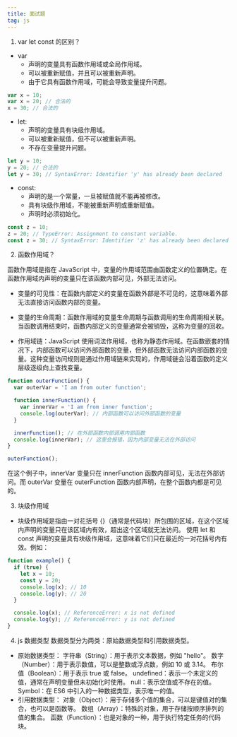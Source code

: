 ```yaml
---
title: 面试题
tag: js
---
```


1. var let const 的区别？

- var
  - 声明的变量具有函数作用域或全局作用域。
  - 可以被重新赋值，并且可以被重新声明。
  - 由于它具有函数作用域，可能会导致变量提升问题。

```js
var x = 10;
var x = 20; // 合法的
x = 30; // 合法的
```

- let:
  - 声明的变量具有块级作用域。
  - 可以被重新赋值，但不可以被重新声明。
  - 不存在变量提升问题。

```js
let y = 10;
y = 20; // 合法的
let y = 30; // SyntaxError: Identifier 'y' has already been declared
```

- const:
  - 声明的是一个常量，一旦被赋值就不能再被修改。
  - 具有块级作用域，不能被重新声明或重新赋值。
  - 声明时必须初始化。

```js
const z = 10;
z = 20; // TypeError: Assignment to constant variable.
const z = 30; // SyntaxError: Identifier 'z' has already been declared
```

2. 函数作用域？

函数作用域是指在 JavaScript 中，变量的作用域范围由函数定义的位置确定。在函数作用域内声明的变量只在该函数内部可见，外部无法访问。

- 变量的可见性：在函数内部定义的变量在函数外部是不可见的，这意味着外部无法直接访问函数内部的变量。

- 变量的生命周期：函数作用域的变量生命周期与函数调用的生命周期相关联。当函数调用结束时，函数内部定义的变量通常会被销毁，这称为变量的回收。

- 作用域链：JavaScript 使用词法作用域，也称为静态作用域。在函数嵌套的情况下，内部函数可以访问外部函数的变量，但外部函数无法访问内部函数的变量。这种变量访问规则是通过作用域链来实现的，作用域链会沿着函数的定义层级逐级向上查找变量。

```js
function outerFunction() {
  var outerVar = 'I am from outer function';

  function innerFunction() {
    var innerVar = 'I am from inner function';
    console.log(outerVar); // 内部函数可以访问外部函数的变量
  }

  innerFunction(); // 在外部函数内部调用内部函数
  console.log(innerVar); // 这里会报错，因为内部变量无法在外部访问
}

outerFunction();
```

在这个例子中，innerVar 变量只在 innerFunction 函数内部可见，无法在外部访问。而 outerVar 变量在 outerFunction 函数内部声明，在整个函数内都是可见的。

3. 块级作用域

- 块级作用域是指由一对花括号 {}（通常是代码块）所包围的区域，在这个区域内声明的变量只在该区域内有效，超出这个区域就无法访问。
  使用 let 和 const 声明的变量具有块级作用域，这意味着它们只在最近的一对花括号内有效。例如：

```js
function example() {
  if (true) {
    let x = 10;
    const y = 20;
    console.log(x); // 10
    console.log(y); // 20
  }

  console.log(x); // ReferenceError: x is not defined
  console.log(y); // ReferenceError: y is not defined
}
```

4. js 数据类型
   数据类型分为两类：原始数据类型和引用数据类型。

- 原始数据类型：
  字符串（String）：用于表示文本数据，例如 "hello"。
  数字（Number）：用于表示数值，可以是整数或浮点数，例如 10 或 3.14。
  布尔值（Boolean）：用于表示 true 或 false。
  undefined：表示一个未定义的值，通常在声明变量但未初始化时使用。
  null：表示空值或不存在的值。
  Symbol：在 ES6 中引入的一种数据类型，表示唯一的值。
- 引用数据类型：
  对象（Object）：用于存储多个值的集合，可以是键值对的集合，也可以是函数等。
  数组（Array）：特殊的对象，用于存储按顺序排列的值的集合。
  函数（Function）：也是对象的一种，用于执行特定任务的代码块。


